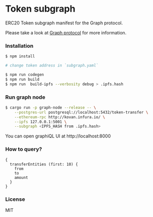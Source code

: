 # Token subgraph

ERC20 Token subgraph manifest for the Graph protocol.

Please take a look at [Graph protocol](https://github.com/graphprotocol/graph-node) for more information.

### Installation

```bash
$ npm install

# change token address in `subgraph.yaml`

$ npm run codegen
$ npm run build
$ npm run  build-ipfs --verbosity debug > .ipfs.hash
```

### Run graph node

```bash
$ cargo run -p graph-node --release -- \
    --postgres-url postgresql://localhost:5432/token-transfer \
    --ethereum-rpc http://kovan.infura.io/ \
    --ipfs 127.0.0.1:5001 \
    --subgraph <IPFS_HASH from .ipfs.hash>
```

You can open graphiQL UI at http://localhost:8000

### How to query?

```
{
  transferEntities (first: 10) {
    from
    to
    amount
  }
}
```

### License

MIT
